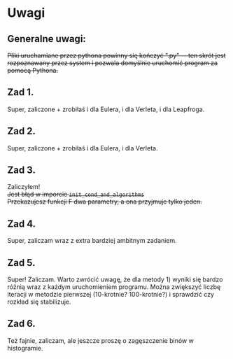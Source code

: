 # Uwagi

## Generalne uwagi:
~~Pliki uruchamiane przez pythona powinny się kończyć ".py" -- ten skrót jest rozpoznawany przez system i pozwala domyślnie uruchomić program za pomocą Pythona.~~

## Zad 1.
Super, zaliczone + zrobiłaś i dla Eulera, i dla Verleta, i dla Leapfroga.

## Zad 2.
Super, zaliczone + zrobiłaś i dla Eulera, i dla Verleta.

## Zad 3.
Zaliczyłem!\
~~Jest błąd w imporcie `init_cond_and_algorithms`~~\
~~Przekazujesz funkcji F dwa parametry, a ona przyjmuje tylko jeden.~~

## Zad 4.
Super, zaliczam wraz z extra bardziej ambitnym zadaniem.

## Zad 5.
Super! Zaliczam. Warto zwrócić uwagę, że dla metody 1) wyniki się bardzo różnią wraz z każdym uruchomieniem programu.
Można zwiększyć liczbę iteracji w metodzie pierwszej (10-krotnie? 100-krotnie?) i sprawdzić czy rozkład się stabilizuje.

## Zad 6.
Też fajnie, zaliczam, ale jeszcze proszę o zagęszczenie binów w histogramie.
